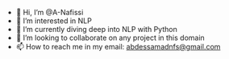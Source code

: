 - 👋 Hi, I’m @A-Nafissi
- 👀 I’m interested in NLP
- 🌱 I’m currently diving deep into NLP with Python
- 💞️ I’m looking to collaborate on any project in this domain
- 📫 How to reach me in my email: abdessamadnfs@gmail.com

<!---
A-Nafissi/A-Nafissi is a ✨ special ✨ repository because its `README.md` (this file) appears on your GitHub profile.
You can click the Preview link to take a look at your changes.
--->
